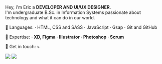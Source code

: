 <p align="left"> 
  Hey, i'm Eric a <strong>DEVELOPER AND UI/UX DESIGNER</strong>.<br>
  I'm undergraduate B.Sc. in Information Systems passionate about technology and what it can do in our world.
</p>

<p align="left">
  🦄 Languages: 
· HTML, CSS and SASS
· JavaScript
· Gsap
· Git and GitHub</strong>
</p>

<p align="left">
  💼 Expertise: <strong>
· XD, Figma
· Illustrator
· Photoshop
· Scrum</strong>
</p>

<p align="left">
  💌 Get in touch: ⤵️
</p>

<p align="left">
  <a href="ericviana1369@gmail.com" alt="Gmail">
  <img src="https://img.shields.io/badge/-Gmail-FF0000?style=flat-square&labelColor=FF0000&logo=gmail&logoColor=white&link=LINK-DO-SEU-EMAIL" /></a>

  <a href="www.linkedin.com/in/eric-viana" alt="Linkedin">
  <img src="https://img.shields.io/badge/-Linkedin-0e76a8?style=flat-square&logo=Linkedin&logoColor=white&link=LINK-DO-SEU-LINKEDIN" /></a>
